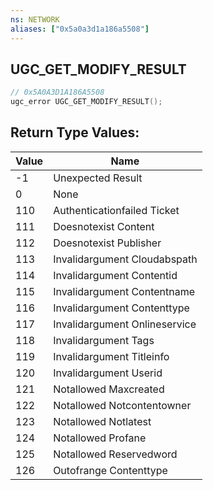 ```yaml
---
ns: NETWORK
aliases: ["0x5a0a3d1a186a5508"]
---
```

## UGC_GET_MODIFY_RESULT

```c
// 0x5A0A3D1A186A5508
ugc_error UGC_GET_MODIFY_RESULT();
```

## Return Type Values:
| Value | Name |
| --- | --- |
| -1 | Unexpected Result |
| 0 | None |
| 110 | Authenticationfailed Ticket |
| 111 | Doesnotexist Content |
| 112 | Doesnotexist Publisher |
| 113 | Invalidargument Cloudabspath |
| 114 | Invalidargument Contentid |
| 115 | Invalidargument Contentname |
| 116 | Invalidargument Contenttype |
| 117 | Invalidargument Onlineservice |
| 118 | Invalidargument Tags |
| 119 | Invalidargument Titleinfo |
| 120 | Invalidargument Userid |
| 121 | Notallowed Maxcreated |
| 122 | Notallowed Notcontentowner |
| 123 | Notallowed Notlatest |
| 124 | Notallowed Profane |
| 125 | Notallowed Reservedword |
| 126 | Outofrange Contenttype |

